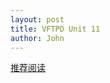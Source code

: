 ```yaml
---
layout: post
title: VFTPD Unit 11
author: John
---
```


[推荐阅读](https://help.ubuntu.com/community/vsftpd#Create_The_Virtual_Users_Database)
